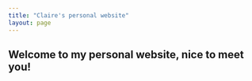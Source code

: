```yaml
---
title: "Claire's personal website"
layout: page
---
```


## Welcome to my personal website, nice to meet you!
